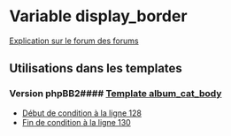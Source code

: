# Variable display_border
[Explication sur le forum des forums](http://forum.forumactif.com/t294113-listing-des-variables#display_border)
## Utilisations dans les templates
### Version phpBB2#### [Template album_cat_body](subsilver/album_cat_body.md)
* [Début de condition à la ligne 128](../subsilver/album_cat_body.tpl#L128)
* [Fin de condition à la ligne 130](../subsilver/album_cat_body.tpl#L130)